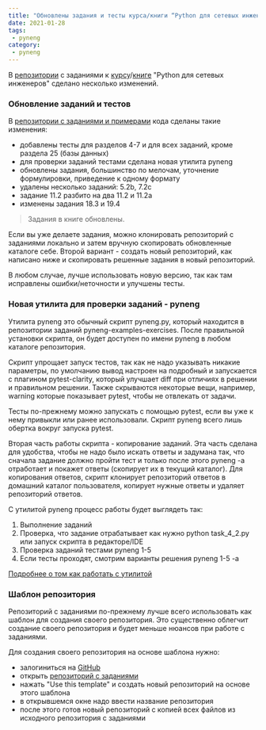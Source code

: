 ```yaml
---
title: "Обновлены задания и тесты курса/книги “Python для сетевых инженеров”"
date: 2021-01-28
tags:
 - pyneng
category:
 - pyneng
---
```


В [репозитории](https://github.com/natenka/pyneng-examples-exercises) с заданиями к [курсу](https://www.youtube.com/playlist?list=PLah0HUih_ZRnJFNdZsWr2pNWgYETauGXo)/[книге](https://pyneng.readthedocs.io/) "Python для сетевых инженеров" сделано несколько изменений.

### Обновление заданий и тестов

В [репозитории с заданиями и примерами](https://github.com/natenka/pyneng-examples-exercises) кода сделаны такие изменения:

* добавлены тесты для разделов 4-7 и для всех заданий, кроме раздела 25 (базы данных)
* для проверки заданий тестами сделана новая утилита pyneng
* обновлены задания, большинство по мелочам, уточнение формулировки, приведение к одному формату
* удалены несколько заданий: 5.2b, 7.2c
* задание 11.2 разбито на два 11.2 и 11.2a
* изменены задания 18.3 и 19.4

> Задания в книге обновлены.

Если вы уже делаете задания, можно клонировать репозиторий с заданиями локально и затем вручную скопировать
обновленные каталоге себе. Второй вариант - создать новый репозиторий, как написано ниже и скопировать решенные задания
в новый репозиторий.

В любом случае, лучше использовать новую версию, так как там исправлены ошибки/неточности и улучшены тесты.

### Новая утилита для проверки заданий - pyneng

Утилита pyneng это обычный скрипт pyneng.py, который находится в репозитории заданий pyneng-examples-exercises.
После правильной установки скрипта, он будет доступен по имени pyneng в любом каталоге репозитория.

Скрипт упрощает запуск тестов, так как не надо указывать никакие параметры, по умолчанию
вывод настроен на подробный и запускается с плагином pytest-clarity, который улучшает diff
при отличиях в решении и правильном решении. Также скрываются некоторые вещи,
например, warning которые показывает pytest, чтобы не отвлекать от задачи.


Тесты по-прежнему можно запускать с помощью pytest, если вы уже к нему привыкли
или ранее использовали. Скрипт pyneng всего лишь обертка вокруг запуска pytest.


Вторая часть работы скрипта - копирование заданий. Эта часть сделана для удобства,
чтобы не надо было искать ответы и задумана так, что сначала задание должно пройти тест
и только после этого pyneng -a отработает и покажет ответы (скопирует их в текущий каталог).
Для копирования ответов, скрипт клонирует репозиторий ответов в домашний каталог
пользователя, копирует нужные ответы и удаляет репозиторий ответов.

С утилитой pyneng процесс работы будет выглядеть так:

1. Выполнение заданий
2. Проверка, что задание отрабатывает как нужно python task_4_2.py или запуск скрипта в редакторе/IDE
3. Проверка заданий тестами pyneng 1-5
4. Если тесты проходят, смотрим варианты решения pyneng 1-5 -a

[Подробнее о том как работать с утилитой](https://pyneng.readthedocs.io/ru/latest/book/additional_info/pyneng.html)


### Шаблон репозитория

Репозиторий с заданиями по-прежнему лучше всего использовать как шаблон для создания
своего репозитория.
Это существенно облегчит создание своего репозитория и будет меньше нюансов при работе с заданиями.

Для создания своего репозитория на основе шаблона нужно:

-  залогиниться на [GitHub](https://github.com/)
-  открыть [репозиторий с заданиями](https://github.com/natenka/pyneng-examples-exercises)
-  нажать "Use this template" и создать новый репозиторий на основе этого шаблона
-  в открывшемся окне надо ввести название репозитория
-  после этого готов новый репозиторий с копией всех файлов из исходного репозитория с заданиями


